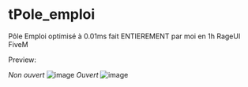 # tPole_emploi
Pôle Emploi optimisé à 0.01ms fait ENTIEREMENT par moi en 1h RageUI FiveM

Preview:

_Non ouvert_
![image](https://user-images.githubusercontent.com/98286538/150798293-df536414-b986-44ca-b062-3360da2e9c15.png)
_Ouvert_
![image](https://user-images.githubusercontent.com/98286538/150798157-80c694cb-b3e8-4a98-b8a7-3515456c9458.png)

